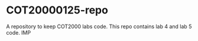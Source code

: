 # COT20000125-repo
 A repository to keep COT2000 labs code.
This repo contains lab 4 and lab 5 code. IMP
